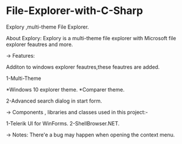 # File-Explorer-with-C-Sharp

Explory ,multi-theme File Explorer.

About Explory:
Explory is a multi-theme file explorer with Microsoft file explorer feautres and more.

-> Features:

Additon to windows explorer feautres,these feautres are added.

1-Multi-Theme

*Windows 10 explorer theme.
*Comparer theme.


2-Advanced search dialog in start form.

-> Components , libraries and classes used in this project:-

1-Telerik UI for WinForms.
2-ShellBrowser.NET.

-> Notes:
There'e a bug may happen when opening the context menu.
